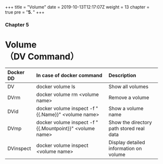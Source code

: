 +++
title = "Volume"
date = 2019-10-13T12:17:07Z
weight = 13
chapter = true
pre = "<b>5. </b>"
+++

### Chapter 5

# Volume<br>（DV Command）

|Docker DD|In case of docker command|Description|
|:---|:---|:---|
|DV|docker volume ls|Show all volumes|
|DVrm|docker volume  rm \<volume name>|Remove a volume|
|DVid|docker volume inspect -f "{{.Name}}" \<volume name>|Show a volume name|
|DVmp|docker volume inspect -f "{{.Mountpoint}}" \<volume name>|Show the directory path stored real data|
|DVinspect|docker volume inspect \<volume name>|Display detailed information on volume|

